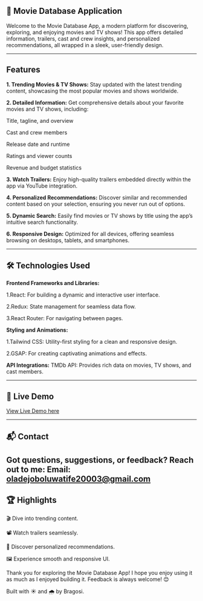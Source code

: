 ## 🎥 Movie Database Application

Welcome to the Movie Database App, a modern platform for discovering, exploring, and enjoying movies and TV shows! This app offers detailed information, trailers, cast and crew insights, and personalized recommendations, all wrapped in a sleek, user-friendly design.

----
## Features
**1. Trending Movies & TV Shows:** Stay updated with the latest trending content, showcasing the most popular movies and shows worldwide.

**2. Detailed Information:**
Get comprehensive details about your favorite movies and TV shows, including:

Title, tagline, and overview

Cast and crew members

Release date and runtime

Ratings and viewer counts

Revenue and budget statistics


**3. Watch Trailers:** Enjoy high-quality trailers embedded directly within the app via YouTube integration.


**4. Personalized Recommendations:** Discover similar and recommended content based on your selection, ensuring you never run out of options.

**5. Dynamic Search:** Easily find movies or TV shows by title using the app’s intuitive search functionality.

**6. Responsive Design:** Optimized for all devices, offering seamless browsing on desktops, tablets, and smartphones.

----

## 🛠️ Technologies Used

**Frontend Frameworks and Libraries:**

1.React: For building a dynamic and interactive user interface.

2.Redux: State management for seamless data flow.

3.React Router: For navigating between pages.

**Styling and Animations:**

1.Tailwind CSS: Utility-first styling for a clean and responsive design.

2.GSAP: For creating captivating animations and effects.

**API Integrations:** TMDb API: Provides rich data on movies, TV shows, and cast members.

----

## 🚀 Live Demo

[View Live Demo here](https://movie-app-tan-zeta-48.vercel.app/)

----

## 📬 Contact
  Got questions, suggestions, or feedback? Reach out to me:
  Email: oladejoboluwatife20003@gmail.com
----
## 🏆 Highlights

🎬 Dive into trending content.

📽️ Watch trailers seamlessly.

🌟 Discover personalized recommendations.

🖼️ Experience smooth and responsive UI.

Thank you for exploring the Movie Database App! I hope you enjoy using it as much as I enjoyed building it. Feedback is always welcome! 😊

Built with ☀️ and 🌧️ by Bragosi.
